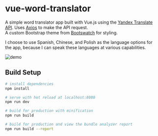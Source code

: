 # vue-word-translator

A simple word translator app built with Vue.js using the [Yandex Translate API](https://tech.yandex.com/translate/). 
Uses [Axios](https://github.com/mzabriskie/axios) to make the API request.  
A custom Bootstrap theme from [Bootswatch](https://bootswatch.com/) for styling. 

I choose to use Spanish, Chinese, and Polish as the language options for the app, because I can speak these languages at various capabilities. 

![demo](http://i.imgur.com/NA4Tzh5.gif)


## Build Setup

``` bash
# install dependencies
npm install

# serve with hot reload at localhost:8080
npm run dev

# build for production with minification
npm run build

# build for production and view the bundle analyzer report
npm run build --report
```